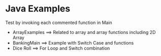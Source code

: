 # Java Examples

Test by invoking each commented function in Main

- ArrayExamples ==> Related to array and array functions including 2D Array
- BankingMain ==> Example with Switch Case and functions
- Dice Roll ==> For Loop and Switch combination